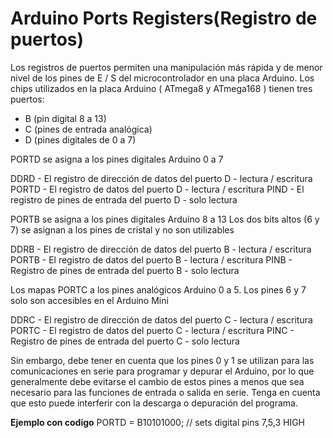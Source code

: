 # Arduino Ports Registers(Registro de puertos)

Los registros de puertos permiten una manipulación más rápida y de menor nivel de los pines de E / S del microcontrolador en una placa Arduino. Los chips utilizados en la placa Arduino ( ATmega8 y ATmega168 ) tienen tres puertos:

* B (pin digital 8 a 13)
* C (pines de entrada analógica)
* D (pines digitales de 0 a 7)

PORTD se asigna a los pines digitales Arduino 0 a 7

DDRD - El registro de dirección de datos del puerto D - lectura / escritura
PORTD - El registro de datos del puerto D - lectura / escritura
PIND - El registro de pines de entrada del puerto D - solo lectura

PORTB se asigna a los pines digitales Arduino 8 a 13 Los dos bits altos (6 y 7) se asignan a los pines de cristal y no son utilizables

DDRB - El registro de dirección de datos del puerto B - lectura / escritura
PORTB - El registro de datos del puerto B - lectura / escritura
PINB - Registro de pines de entrada del puerto B - solo lectura

Los mapas PORTC a los pines analógicos Arduino 0 a 5. Los pines 6 y 7 solo son accesibles en el Arduino Mini

DDRC - El registro de dirección de datos del puerto C - lectura / escritura
PORTC - El registro de datos del puerto C - lectura / escritura
PINC - Registro de pines de entrada del puerto C - solo lectura

Sin embargo, debe tener en cuenta que los pines 0 y 1 se utilizan para las comunicaciones en serie para programar y depurar el Arduino, por lo que generalmente debe evitarse el cambio de estos pines a menos que sea necesario para las funciones de entrada o salida en serie. Tenga en cuenta que esto puede interferir con la descarga o depuración del programa.

**Ejemplo con codigo**
PORTD = B10101000; // sets digital pins 7,5,3 HIGH


